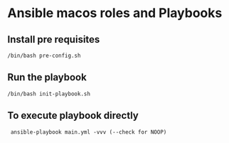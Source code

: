 # Ansible macos roles and Playbooks

## Install pre requisites

```
/bin/bash pre-config.sh
```

## Run the playbook 

```
/bin/bash init-playbook.sh
```


## To execute playbook directly

```
 ansible-playbook main.yml -vvv (--check for NOOP)
```
